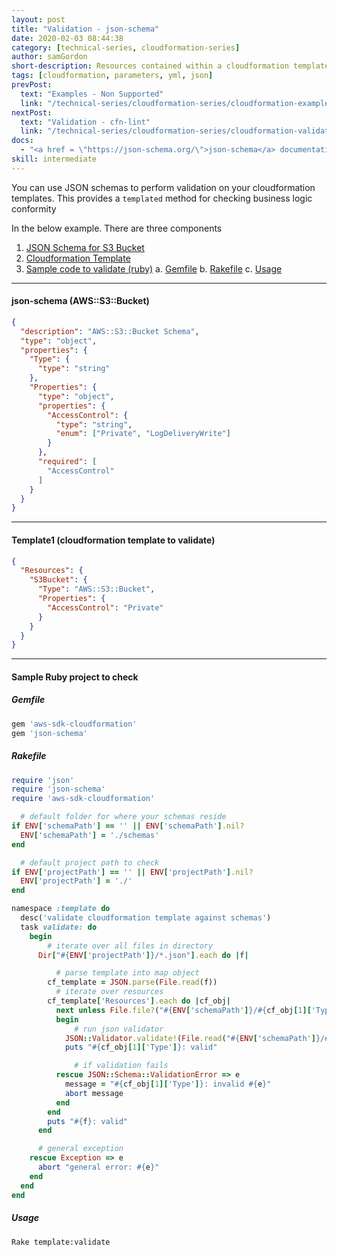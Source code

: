 ```yaml
---
layout: post
title: "Validation - json-schema"
date: 2020-02-03 08:44:38
category: [technical-series, cloudformation-series]
author: samGordon
short-description: Resources contained within a cloudformation template/stack
tags: [cloudformation, parameters, yml, json]
prevPost:
  text: "Examples - Non Supported"
  link: "/technical-series/cloudformation-series/cloudformation-examples-non-supported"
nextPost:
  text: "Validation - cfn-lint"
  link: "/technical-series/cloudformation-series/cloudformation-validation-cfn-lint" 
docs:
  - "<a href = \"https://json-schema.org/\">json-schema</a> documentation"
skill: intermediate
---
```


You can use JSON schemas to perform validation on your cloudformation templates. This provides a `templated` method for checking business logic conformity

In the below example. There are three components

1. [JSON Schema for S3 Bucket](#json-schema)
2. [Cloudformation Template](#cloudformation)
3. [Sample code to validate (ruby)](#ruby-validate)
  a. [Gemfile](#ruby-validate-gemfile)
  b. [Rakefile](#ruby-validate-rakefile)
  c. [Usage](#ruby-validate-usage)

---

<a name = "json-schema"></a>
#### json-schema (AWS::S3::Bucket)

```json
{
  "description": "AWS::S3::Bucket Schema",
  "type": "object",
  "properties": {
    "Type": {
      "type": "string"
    },
    "Properties": {
      "type": "object",
      "properties": {
        "AccessControl": {
          "type": "string",
          "enum": ["Private", "LogDeliveryWrite"]
        }
      },
      "required": [
        "AccessControl"
      ]
    }
  }
}
```

---

<a name = "cloudformation"></a>
#### Template1 (cloudformation template to validate)

```json
{
  "Resources": {
    "S3Bucket": {
      "Type": "AWS::S3::Bucket",
      "Properties": {
        "AccessControl": "Private"
      }
    }
  }
}
```

---

<a name = "ruby-validate"></a>
#### Sample Ruby project to check

<a name = "ruby-validate-gemfile"></a>
##### Gemfile
```ruby
gem 'aws-sdk-cloudformation'
gem 'json-schema'
```

<a name = "ruby-validate-rakefile"></a>
##### Rakefile
```ruby
require 'json'
require 'json-schema'
require 'aws-sdk-cloudformation'

  # default folder for where your schemas reside
if ENV['schemaPath'] == '' || ENV['schemaPath'].nil?
  ENV['schemaPath'] = './schemas'
end

  # default project path to check
if ENV['projectPath'] == '' || ENV['projectPath'].nil?
  ENV['projectPath'] = './'
end

namespace :template do
  desc('validate cloudformation template against schemas')
  task validate: do
    begin
        # iterate over all files in directory
      Dir["#{ENV['projectPath']}/*.json"].each do |f|

          # parse template into map object
        cf_template = JSON.parse(File.read(f))
          # iterate over resources
        cf_template['Resources'].each do |cf_obj|
          next unless File.file?("#{ENV['schemaPath']}/#{cf_obj[1]['Type']}.json")
          begin
              # run json validator
            JSON::Validator.validate!(File.read("#{ENV['schemaPath']}/#{cf_obj[1]['Type']}.json"), cf_obj[1])
            puts "#{cf_obj[1]['Type']}: valid"

              # if validation fails
          rescue JSON::Schema::ValidationError => e
            message = "#{cf_obj[1]['Type']}: invalid #{e}"
            abort message
          end
        end
        puts "#{f}: valid"
      end

      # general exception
    rescue Exception => e
      abort "general error: #{e}"
    end
  end
end
```

<a name = "ruby-validate-usage"></a>
##### Usage
```shell
Rake template:validate
```
